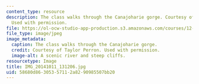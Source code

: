 ```yaml
---
content_type: resource
description: The class walks through the Canajoharie gorge. Courtesy of Taylor Perron.
  Used with permission.
file: https://ol-ocw-studio-app-production.s3.amazonaws.com/courses/12-001-introduction-to-geology-fall-2013/58680d86305357112a8290985507bb20_IMG_20141011_131206.jpg
file_type: image/jpeg
image_metadata:
  caption: The class walks through the Canajoharie gorge.
  credit: Courtesy of Taylor Perron. Used with permission.
  image-alt: A scenic river and steep cliffs.
resourcetype: Image
title: IMG_20141011_131206.jpg
uid: 58680d86-3053-5711-2a82-90985507bb20
---
```

